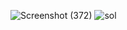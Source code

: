 ![Screenshot (372)](https://user-images.githubusercontent.com/89120960/204751644-f5f423c4-2244-4b67-9c8d-3ba0a1e2aea4.png)
![sol](https://user-images.githubusercontent.com/89120960/204753920-d3738024-dcdd-4c0b-8e92-de92adaa09b7.jpg)
